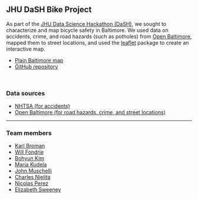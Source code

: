 ## JHU DaSH Bike Project

As part of the
[JHU Data Science Hackathon (DaSH)](https://github.com/seankross/jhudash),
we sought to characterize and map bicycle safety in Baltimore. We
used data on accidents, crime, and road hazards (such as potholes)
from [Open Baltimore](https://data.baltimorecity.gov/),
mapped them to street locations, and used the
[leaflet](https://rstudio.github.io/leaflet/) package to create an
interactive map.

- [Plain Baltimore map](plain_baltimore_map.html)
- [GitHub repository](https://github.com/kbroman/jhudashbike)

<br/>

### Data sources

- [NHTSA (for accidents)](http://www-fars.nhtsa.dot.gov)
- [Open Baltimore (for road hazards, crime, and street locations)](https://data.baltimorecity.gov)

---

### Team members

- [Karl Broman](https://github.com/kbroman)
- [Will Fondrie](https://github.com/wfondrie)
- [Bohyun Kim](https://github.com/bohyunkim)
- [Maria Kudela](https://github.com/MariaK4)
- [John Muschelli](https://github.com/muschellij2)
- [Charles Njelita](https://github.com/cnjelita)
- [Nicolas Perez](https://github.com/nrperez)
- [Elizabeth Sweeney](https://github.com/emsweene)


<!-- the following to make it look nicer -->
<link href="http://kevinburke.bitbucket.org/markdowncss/markdown.css" rel="stylesheet"></link>
<link href="http://www.biostat.wisc.edu/~kbroman/markdown_modified.css" rel="stylesheet"></link>
